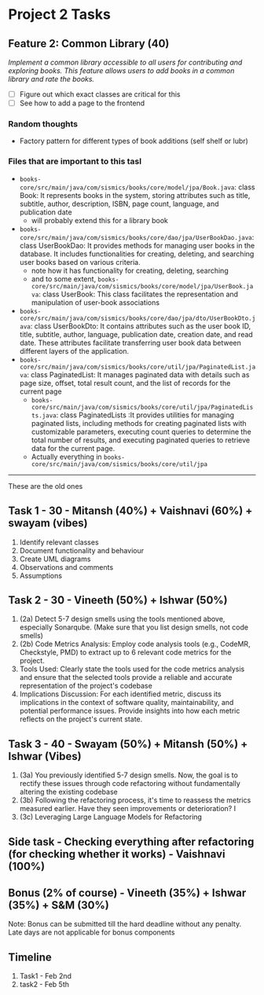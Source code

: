 # Project 2 Tasks

## Feature 2: Common Library (40)

_Implement a common library accessible to all users for contributing and exploring books. This feature allows users to add books in a common library and rate the books._

- [ ] Figure out which exact classes are critical for this
- [ ] See how to add a page to the frontend

### Random thoughts

- Factory pattern for different types of book additions (self shelf or lubr)

### Files that are important to this tasl

- `books-core/src/main/java/com/sismics/books/core/model/jpa/Book.java`: class Book: It represents books in the system, storing attributes such as title, subtitle, author, description, ISBN, page count, language, and publication date
    - will probably extend this for a library book
- `books-core/src/main/java/com/sismics/books/core/dao/jpa/UserBookDao.java`: class UserBookDao: It provides methods for managing user books in the database. It includes functionalities for creating, deleting, and searching user books based on various criteria.
    - note how it has functionality for creating, deleting, searching
    - and to some extent, `books-core/src/main/java/com/sismics/books/core/model/jpa/UserBook.java`: class UserBook: This class facilitates the representation and manipulation of user-book associations
- `books-core/src/main/java/com/sismics/books/core/dao/jpa/dto/UserBookDto.java`: class UserBookDto:  It contains attributes such as the user book ID, title, subtitle, author, language, publication date, creation date, and read date. These attributes facilitate transferring user book data between different layers of the application.
- `books-core/src/main/java/com/sismics/books/core/util/jpa/PaginatedList.java`: class PaginatedList: It manages paginated data with details such as page size, offset, total result count, and the list of records for the current page
    - `books-core/src/main/java/com/sismics/books/core/util/jpa/PaginatedLists.java`: class PaginatedLists :It provides utilities for managing paginated lists, including methods for creating paginated lists with customizable parameters, executing count queries to determine the total number of results, and executing paginated queries to retrieve data for the current page.
    - Actually everything in `books-core/src/main/java/com/sismics/books/core/util/jpa`

---

These are the old ones

## Task 1 - 30 - Mitansh (40%) + Vaishnavi (60%) + swayam (vibes)

1. Identify relevant classes
2. Document functionality and behaviour
3. Create UML diagrams
4. Observations and comments
5. Assumptions

## Task 2 - 30 - Vineeth (50%) + Ishwar (50%)

1. (2a) Detect 5-7 design smells using the tools mentioned above, especially Sonarqube. (Make sure that you list
design smells, not code smells)
2. (2b) Code Metrics Analysis: Employ code analysis tools (e.g., CodeMR,
Checkstyle, PMD) to extract up to 6 relevant code metrics for the project.
3. Tools Used: Clearly state the tools used for the code metrics analysis and
ensure that the selected tools provide a reliable and accurate representation
of the project's codebase
4. Implications Discussion: For each identified metric, discuss its implications
in the context of software quality, maintainability, and potential performance
issues. Provide insights into how each metric reflects on the project's current
state.

## Task 3 - 40 - Swayam (50%) + Mitansh (50%) + Ishwar (Vibes)

1. (3a) You previously identified 5-7 design smells. Now, the goal is to rectify these issues
through code refactoring without fundamentally altering the existing codebase
2. (3b) Following the refactoring process, it's time to reassess the metrics measured earlier.
Have they seen improvements or deterioration? I
3. (3c) Leveraging Large Language Models for Refactoring

## Side task - Checking everything after refactoring (for checking whether it works) - Vaishnavi (100%)

## Bonus (2% of course) - Vineeth (35%) + Ishwar (35%) + S&M (30%)

Note: Bonus can be submitted till the hard deadline without any penalty. Late
days are not applicable for bonus components

## Timeline

1. Task1 - Feb 2nd
2. task2 - Feb 5th
